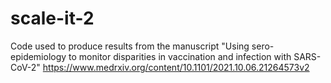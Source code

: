# scale-it-2

Code used to produce results from  the manuscript "Using sero-epidemiology to monitor disparities in vaccination and infection with SARS-CoV-2" 
https://www.medrxiv.org/content/10.1101/2021.10.06.21264573v2
